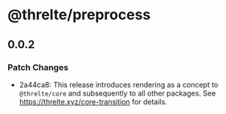 # @threlte/preprocess

## 0.0.2

### Patch Changes

- 2a44ca8: This release introduces rendering as a concept to `@threlte/core` and subsequently to all other packages. See https://threlte.xyz/core-transition for details.
